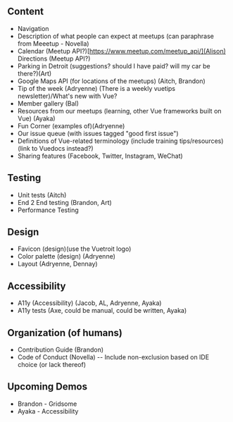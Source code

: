 ## Content

- Navigation
- Description of what people can expect at meetups (can paraphrase from Meeetup - Novella)
- Calendar (Meetup API?)[https://www.meetup.com/meetup_api/](Alison) Directions (Meetup API?)
- Parking in Detroit (suggestions? should I have paid? will my car be there?)(Art)
- Google Maps API (for locations of the meetups) (Aitch, Brandon)
- Tip of the week (Adryenne) (There is a weekly vuetips newsletter)/What's new with Vue?
- Member gallery (Bal)
- Resources from our meetups (learning, other Vue frameworks built on Vue) (Ayaka)
- Fun Corner (examples of)(Adryenne)
- Our issue queue (with issues tagged "good first issue")
- Definitions of Vue-related terminology (include training tips/resources)(link to Vuedocs instead?)
- Sharing features (Facebook, Twitter, Instagram, WeChat)

## Testing

- Unit tests (Aitch)
- End 2 End testing (Brandon, Art)
- Performance Testing

## Design

- Favicon (design)(use the Vuetroit logo)
- Color palette (design) (Adryenne)
- Layout (Adryenne, Dennay)

## Accessibility

- A11y (Accessibility) (Jacob, AL, Adryenne, Ayaka)
- A11y tests (Axe, could be manual, could be written, Ayaka)

## Organization (of humans)
- Contribution Guide (Brandon)
- Code of Conduct (Novella)
-- Include non-exclusion based on IDE choice (or lack thereof)

## Upcoming Demos
- Brandon - Gridsome
- Ayaka - Accessibility

